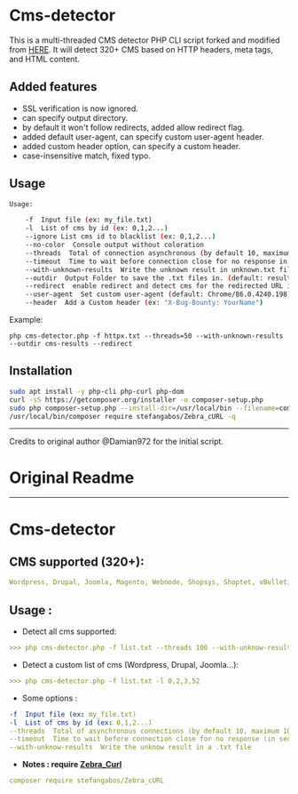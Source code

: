 # Cms-detector
This is a multi-threaded CMS detector PHP CLI script forked and modified from [HERE](https://github.com/Damian972/cms-detector). It will detect 320+ CMS based on HTTP headers, meta tags, and HTML content. 

## Added features
* SSL verification is now ignored.
* can specify output directory.
* by default it won't follow redirects, added allow redirect flag.
* added default user-agent, can specify custom user-agent header.
* added custom header option, can specify a custom header.
* case-insensitive match, fixed typo.

## Usage

```sh
Usage:

	-f  Input file (ex: my_file.txt)
	-l  List of cms by id (ex: 0,1,2...)
	--ignore List cms id to blacklist (ex: 0,1,2...)
	--no-color  Console output without coloration
	--threads  Total of connection asynchronous (by default 10, maximum 100)
	--timeout  Time to wait before connection close for no response in seconds (default: 10)
	--with-unknown-results  Write the unknown result in unknown.txt file
	--outdir  Output Folder to save the .txt files in. (default: results/)
	--redirect  enable redirect and detect cms for the redirected URL instead (default: false)
	--user-agent  Set custom user-agent (default: Chrome/86.0.4240.198)
	--header  Add a Custom header (ex: "X-Bug-Bounty: YourName")
```

Example:
```
php cms-detector.php -f httpx.txt --threads=50 --with-unknown-results --outdir cms-results --redirect
```
## Installation

```sh
sudo apt install -y php-cli php-curl php-dom
curl -sS https://getcomposer.org/installer -o composer-setup.php
sudo php composer-setup.php --install-dir=/usr/local/bin --filename=composer -q
/usr/local/bin/composer require stefangabos/Zebra_cURL -q
```

---
Credits to original author @Damian972 for the initial script.

# Original Readme
---
# Cms-detector

## CMS supported (320+):
```YAML
Wordpress, Drupal, Joomla, Magento, Webnode, Shopsys, Shoptet, vBulletin, Liferay, A-Blog Cms, AVE cms, Adobe Dreamweaver, Adobe GoLive, Adobe Muse, Advantshop, Agility CMS, Alterian, Amiro.CMS, Apache Lenya, ASP.NET, Backdrop CMS, BaseKit, Big Cartel, Bigace, Blogger, Bolt, Bootply, Bricolage CMS, C1 CMS, CM4all, CMS-Tool, CMS Made Simple, CMSimple, CMSimple_XH, CanalBlog, Cargo, Centricity, Chevereto, Ciashop, CivicEngage, CoffeeCup, CommonSpot, Contao, Contenido CMS, Contensis CMS, ContentXXL, Convio, Coppermine, CoreMedia CMS, Corepublish,  Crowd Fusion, CubeCart, DIAFAN.CMS, DNN, Danneo, DataLife Engine, Dealer.com, DealerFire, Demandware, Dim Works,  Discourse, Hycus, Discuz!, DokuWiki, DotClear, DotEasy, LiteCart, DreamCommerce, Duda, Dynamicweb, E+ CMS, E-monsite, ECShop, Easysite, EditPlus, Edito, Enonic CMS, Episerver, Everweb, Fork CMS, Zeta Producer, Flarum, Format, FrontPage, GX Web Manager, Geeklog, GetSimple CMS, Ghost, GoDaddy Website Builder, Google Sites, Government Site Builder, GraffitiCMS, Grav CMS, Hexo, Homes.com Fusion, Homestead, HostCMS, HostedShop, HubSpot, Hugo, HumHub, IPS Community Suite, ImageCMS, Immediacy, Imperia CMS, ImpressCMS, ImpressPages CMS, Infopark CMS Fiona, InstantCMS, InterRed, Intershop, JTL-Shop, Jadu CMS, Jekyll, JetShop, Jieqi CMS, Jimdo, JustSystems Homepage Builder, KVS CMS, Koken, Komodo CMS, Kooboo, Kryptronic, Labrador CMS, Lauyan TOWeb, LeadPages, LightCMS, Lightspeed, LiveEdit, Livedoor Blog, Livestreet CMS, Locomotive CMS, LogiCommerce, Loja Integrada, MONO, Mabisy, MakeShop, Mambo, MaxSite CMS, MediaWiki, Medium, Melody, Metro Publisher, Microsoft Word, Midgard CMS, Mijnwebwinkel, Mintox, Miva Merchant, Mobirise, Modified Shopsoftware, Modx CMS, MoinMoin, Movable Type, Mura, Méthode, NQcontent, Nation Builder, Neos, NetObjects, NetSuite, Netvolution, Nextcloud, Ning, Nodebb, Notepad++, Nucleus CMS, NukeViet, OU Campus, OXID eSales, Octopress, Odoo, One.com, Open CMS, Open Journal Systems, OpenNemas, OpenOffice, Orchard, Orthodox Web Solutions, Osclass, Overblog, Oxatis, PHP-Fusion, PHP-Nuke, PHP Link Directory, PHPShop, PHPVibe, PageCloud, Pagekit, Pangea CMS, Parallels Presence Builder, Pelican, Perch, Percussion, Pimcore, Piwigo, Plone, PowerBoutique, PrestaShop, ProcessWire, Pydio, Quick.CMS, Quick.Cart, RCMS, RVsitebuilder, RapidWeaver, Ready Pro Ecommerce, Ruby on Rails, SAM, SNworks, SUMOshop, Salesforce, Sana Commerce, Sandvox, SchoolSitePro, Seamless CMS, SeoToaster, Serendipity, Setup.ru, SharePoint, ShopFactory, Shopify, Shoptet, Shopware, Showoff, SilverStripe CMS, Simple Machines Forum, Siquando, SiteDirect, SiteKreator, SitePad, SiteSpinner, Sitefinity, Sitonline, Sitoo, SmartEtailing, SmartStore.NET, SmugMug, SocialEngine, Sparkle CMS, Spip, Squarespace, Squiz, Strikingly, Sulu CMS, Tailbase, Tangora Web CMS, Telligent, Tempest, Textalk Webshop, Textpattern CMS, ThinkCMF, ThinkPHP, Ticimax, Tiki Wiki CMS, Tilda, Trellix, Tumblr, TypePad, Typecho, Typesetter, Typo3, UBB.threads, UMI.CMS, Ultimize CMS, Umbraco, Vanilla Forums, Vigbo, Vision, Visual Studio, Visualsoft, Vivvo, Volusion, WMaker, WYSIWYG Web Builder, Web 2 Date, WebAcappella, Web Commander, WebGUI, Web Page Maker, WebPlus, Web Presence Builder, Web Shop Manager, WebSite Tonight, WebSphere Studio Homepage Builder, Webflow, Weblication, Webs, Websale, WebsiteBuilder, WebSite X5, Websplanet, Webvision, Weebly, Wheel CMS, Wikispaces, Wix, WiziShop, WoltLab, XT-Commerce, Xara, XenForo, Xiuno BBS, Xoops, XpressEngine, X‑Cart, YaBB, Yahoo Small Business, Yellow Pages Canada, Yola, ZMS, Zen Cart, Zendesk, Zoho Sites, Zyro, b2evolution, blog.ir, cloudrexx, concrete5, docsify, dotCMS, e107, ePages, eSyndiCat, eZ Publish, elcomCMS, fCMS, iWeb, kimsq, nopCommerce, onpublix CMS, 1C-Bitrix, pTools, phpwcms, phpwind, plentymarkets, uCoz.
```
## Usage :
* Detect all cms supported:
```YAML
>>> php cms-detector.php -f list.txt --threads 100 --with-unknow-results
```
* Detect a custom list of cms (Wordpress, Drupal, Joomla...):
```YAML
>>> php cms-detector.php -f list.txt -l 0,2,3,52 
```
* Some options :
```YAML
-f  Input file (ex: my_file.txt)
-l  List of cms by id (ex: 0,1,2...)
--threads  Total of asynchronous connections (by default 10, maximum 100)
--timeout  Time to wait before connection close for no response (in seconds)
--with-unknow-results  Write the unknow result in a .txt file
```
* **Notes : require [Zebra_Curl](https://github.com/stefangabos/Zebra_cURL)**
```YAML
composer require stefangabos/Zebra_cURL
```